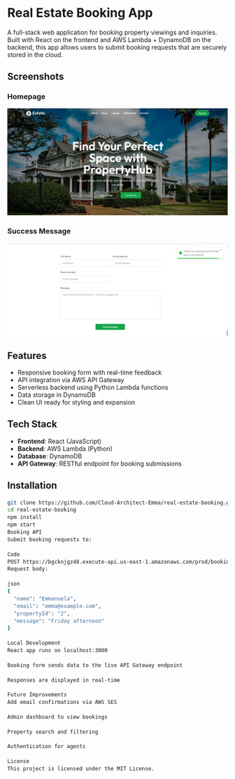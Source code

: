 # Real Estate Booking App

A full-stack web application for booking property viewings and inquiries. Built with React on the frontend and AWS Lambda + DynamoDB on the backend, this app allows users to submit booking requests that are securely stored in the cloud.

## Screenshots

### Homepage
![Homepage](./homepage.PNG)

### Success Message
![Success](./success.PNG)

## Features

- Responsive booking form with real-time feedback
- API integration via AWS API Gateway
- Serverless backend using Python Lambda functions
- Data storage in DynamoDB
- Clean UI ready for styling and expansion

## Tech Stack

- **Frontend**: React (JavaScript)
- **Backend**: AWS Lambda (Python)
- **Database**: DynamoDB
- **API Gateway**: RESTful endpoint for booking submissions

## Installation

```bash
git clone https://github.com/Cloud-Architect-Emma/real-estate-booking.git
cd real-estate-booking
npm install
npm start
Booking API
Submit booking requests to:

Code
POST https://bgcknjgz48.execute-api.us-east-1.amazonaws.com/prod/bookings
Request body:

json
{
  "name": "Emmanuela",
  "email": "emma@example.com",
  "propertyId": "2",
  "message": "Friday afternoon"
}

Local Development
React app runs on localhost:3000

Booking form sends data to the live API Gateway endpoint

Responses are displayed in real-time

Future Improvements
Add email confirmations via AWS SES

Admin dashboard to view bookings

Property search and filtering

Authentication for agents

License
This project is licensed under the MIT License.
```
